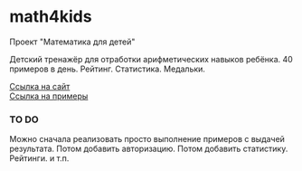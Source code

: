 # math4kids
Проект "Математика для детей"

Детский тренажёр для отработки арифметических навыков ребёнка. 40 примеров в день. Рейтинг. Статистика. Медальки. 

[Ссылка на сайт](https://math4kids.ru/index.html)  
[Ссылка на примеры](https://math4kids.ru/pages/education.html)

### TO DO
Можно сначала реализовать просто выполнение примеров с выдачей результата. Потом добавить авторизацию. Потом добавить статистику. Рейтинги. и т.п.
